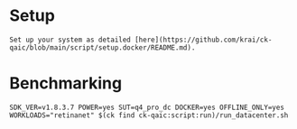 # Setup
    Set up your system as detailed [here](https://github.com/krai/ck-qaic/blob/main/script/setup.docker/README.md).

# Benchmarking
```
SDK_VER=v1.8.3.7 POWER=yes SUT=q4_pro_dc DOCKER=yes OFFLINE_ONLY=yes WORKLOADS="retinanet" $(ck find ck-qaic:script:run)/run_datacenter.sh
```
